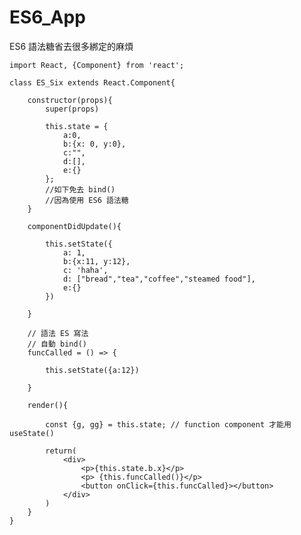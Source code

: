 # ES6_App
ES6 語法糖省去很多綁定的麻煩


    import React, {Component} from 'react';

    class ES_Six extends React.Component{

        constructor(props){
            super(props)

            this.state = {
                a:0,
                b:{x: 0, y:0},
                c:"",
                d:[],
                e:{}
            };
            //如下免去 bind()
            //因為使用 ES6 語法糖
        }

        componentDidUpdate(){

            this.setState({
                a: 1,
                b:{x:11, y:12},
                c: 'haha',
                d: ["bread","tea","coffee","steamed food"],
                e:{}
            })

        }

        // 語法 ES 寫法
        // 自動 bind()
        funcCalled = () => {

            this.setState({a:12})

        }

        render(){

            const {g, gg} = this.state; // function component 才能用useState()

            return(
                <div>
                    <p>{this.state.b.x}</p>
                    <p> {this.funcCalled()}</p>
                    <button onClick={this.funcCalled}></button>
                </div>
            )
        }
    }
